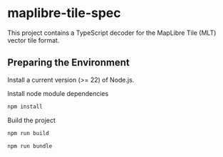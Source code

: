 # maplibre-tile-spec

This project contains a TypeScript decoder for the MapLibre Tile (MLT) vector tile format.

## Preparing the Environment 

Install a current version (>= 22) of Node.js.

Install node module dependencies
```bash
npm install
```

Build the project
```bash
npm run build
```
```bash
npm run bundle
```

